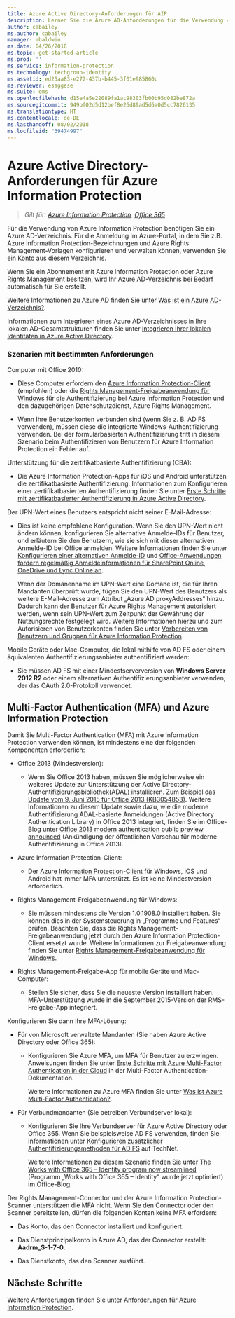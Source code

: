 ```yaml
---
title: Azure Active Directory-Anforderungen für AIP
description: Lernen Sie die Azure AD-Anforderungen für die Verwendung von Azure Information Protection kennen, damit Benutzer erfolgreich authentifiziert werden können.
author: cabailey
ms.author: cabailey
manager: mbaldwin
ms.date: 04/26/2018
ms.topic: get-started-article
ms.prod: ''
ms.service: information-protection
ms.technology: techgroup-identity
ms.assetid: ed25aa83-e272-437b-b445-3f01e985860c
ms.reviewer: esaggese
ms.suite: ems
ms.openlocfilehash: d15e4a5e22089fa1ac98303fb00b95d082be872a
ms.sourcegitcommit: 949bf02d5d12bef8e26d89ad5d6a0d5cc7826135
ms.translationtype: HT
ms.contentlocale: de-DE
ms.lasthandoff: 08/02/2018
ms.locfileid: "39474997"
---
```

# <a name="azure-active-directory-requirements-for-azure-information-protection"></a>Azure Active Directory-Anforderungen für Azure Information Protection

>*Gilt für: [Azure Information Protection](https://azure.microsoft.com/pricing/details/information-protection), [Office 365](http://download.microsoft.com/download/E/C/F/ECF42E71-4EC0-48FF-AA00-577AC14D5B5C/Azure_Information_Protection_licensing_datasheet_EN-US.pdf)*

Für die Verwendung von Azure Information Protection benötigen Sie ein Azure AD-Verzeichnis. Für die Anmeldung im Azure-Portal, in dem Sie z.B. Azure Information Protection-Bezeichnungen und Azure Rights Management-Vorlagen konfigurieren und verwalten können, verwenden Sie ein Konto aus diesem Verzeichnis.

Wenn Sie ein Abonnement mit Azure Information Protection oder Azure Rights Management besitzen, wird Ihr Azure AD-Verzeichnis bei Bedarf automatisch für Sie erstellt.  

Weitere Informationen zu Azure AD finden Sie unter [Was ist ein Azure AD-Verzeichnis?](/active-directory/active-directory-whatis).

Informationen zum Integrieren eines Azure AD-Verzeichnisses in Ihre lokalen AD-Gesamtstrukturen finden Sie unter [Integrieren Ihrer lokalen Identitäten in Azure Active Directory](/active-directory/active-directory-aadconnect).

### <a name="scenarios-that-have-specific-requirements"></a>Szenarien mit bestimmten Anforderungen 

Computer mit Office 2010: 

- Diese Computer erfordern den [Azure Information Protection-Client](./rms-client/aip-client.md) (empfohlen) oder die [Rights Management-Freigabeanwendung für Windows](./rms-client/sharing-app-windows.md) für die Authentifizierung bei Azure Information Protection und den dazugehörigen Datenschutzdienst, Azure Rights Management.

- Wenn Ihre Benutzerkonten verbunden sind (wenn Sie z. B. AD FS verwenden), müssen diese die integrierte Windows-Authentifizierung verwenden. Bei der formularbasierten Authentifizierung tritt in diesem Szenario beim Authentifizieren von Benutzern für Azure Information Protection ein Fehler auf.

Unterstützung für die zertifikatbasierte Authentifizierung (CBA):

- Die Azure Information Protection-Apps für iOS und Android unterstützen die zertifikatbasierte Authentifizierung. Informationen zum Konfigurieren einer zertifikatbasierten Authentifizierung finden Sie unter [Erste Schritte mit zertifikatbasierter Authentifizierung in Azure Active Directory](/azure/active-directory/active-directory-certificate-based-authentication-get-started).

Der UPN-Wert eines Benutzers entspricht nicht seiner E-Mail-Adresse:

- Dies ist keine empfohlene Konfiguration. Wenn Sie den UPN-Wert nicht ändern können, konfigurieren Sie alternative Anmelde-IDs für Benutzer, und erläutern Sie den Benutzern, wie sie sich mit dieser alternativen Anmelde-ID bei Office anmelden. Weitere Informationen finden Sie unter [Konfigurieren einer alternativen Anmelde-ID](/windows-server/identity/ad-fs/operations/configuring-alternate-login-id) und [Office-Anwendungen fordern regelmäßig Anmeldeinformationen für SharePoint Online, OneDrive und Lync Online an](https://support.microsoft.com/help/2913639/office-applications-periodically-prompt-for-credentials-to-sharepoint-online,-onedrive,-and-lync-online).
    
    Wenn der Domänenname im UPN-Wert eine Domäne ist, die für Ihren Mandanten überprüft wurde, fügen Sie den UPN-Wert des Benutzers als weitere E-Mail-Adresse zum Attribut „Azure AD proxyAddresses“ hinzu. Dadurch kann der Benutzer für Azure Rights Management autorisiert werden, wenn sein UPN-Wert zum Zeitpunkt der Gewährung der Nutzungsrechte festgelegt wird. Weitere Informationen hierzu und zum Autorisieren von Benutzerkonten finden Sie unter [Vorbereiten von Benutzern und Gruppen für Azure Information Protection](./plan-design/prepare.md).

Mobile Geräte oder Mac-Computer, die lokal mithilfe von AD FS oder einem äquivalenten Authentifizierungsanbieter authentifiziert werden:

- Sie müssen AD FS mit einer Mindestserverversion von **Windows Server 2012 R2** oder einem alternativen Authentifizierungsanbieter verwenden, der das OAuth 2.0-Protokoll verwendet.

## <a name="multi-factor-authentication-mfa-and-azure-information-protection"></a>Multi-Factor Authentication (MFA) und Azure Information Protection
Damit Sie Multi-Factor Authentication (MFA) mit Azure Information Protection verwenden können, ist mindestens eine der folgenden Komponenten erforderlich:

-   Office 2013 (Mindestversion):

    -   Wenn Sie Office 2013 haben, müssen Sie möglicherweise ein weiteres Update zur Unterstützung der Active Directory-Authentifizierungsbibliothek(ADAL) installieren. Zum Beispiel das [Update vom 9. Juni 2015 für Office 2013 (KB3054853)](https://support.microsoft.com/kb/3054853). Weitere Informationen zu diesem Update sowie dazu, wie die moderne Authentifizierung ADAL-basierte Anmeldungen (Active Directory Authentication Library) in Office 2013 integriert, finden Sie im Office-Blog unter [Office 2013 modern authentication public preview announced](https://blogs.office.com/2015/03/23/office-2013-modern-authentication-public-preview-announced/) (Ankündigung der öffentlichen Vorschau für moderne Authentifizierung in Office 2013).

- Azure Information Protection-Client:

    - Der [Azure Information Protection-Client](./rms-client/aip-client.md) für Windows, iOS und Android hat immer MFA unterstützt. Es ist keine Mindestversion erforderlich. 

-   Rights Management-Freigabeanwendung für Windows:

    - Sie müssen mindestens die Version 1.0.1908.0 installiert haben. Sie können dies in der Systemsteuerung in „Programme und Features“ prüfen. Beachten Sie, dass die Rights Management-Freigabeanwendung jetzt durch den Azure Information Protection-Client ersetzt wurde. Weitere Informationen zur Freigabeanwendung finden Sie unter [Rights Management-Freigabeanwendung für Windows](./rms-client/sharing-app-windows.md).

-   Rights Management-Freigabe-App für mobile Geräte und Mac-Computer:

    -   Stellen Sie sicher, dass Sie die neueste Version installiert haben. MFA-Unterstützung wurde in die September 2015-Version der RMS-Freigabe-App integriert.

Konfigurieren Sie dann Ihre MFA-Lösung:

-   Für von Microsoft verwaltete Mandanten (Sie haben Azure Active Directory oder Office 365):

    - Konfigurieren Sie Azure MFA, um MFA für Benutzer zu erzwingen. Anweisungen finden Sie unter [Erste Schritte mit Azure Multi-Factor Authentication in der Cloud](/multi-factor-authentication/multi-factor-authentication-get-started-cloud) in der Multi-Factor Authentication-Dokumentation.

        Weitere Informationen zu Azure MFA finden Sie unter [Was ist Azure Multi-Factor Authentication?](/multi-factor-authentication/multi-factor-authentication).

- Für Verbundmandanten (Sie betreiben Verbundserver lokal):

    - Konfigurieren Sie Ihre Verbundserver für Azure Active Directory oder Office 365. Wenn Sie beispielsweise AD FS verwenden, finden Sie Informationen unter [Konfigurieren zusätzlicher Authentifizierungsmethoden für AD FS](https://technet.microsoft.com/library/dn758113.aspx) auf TechNet.

        Weitere Informationen zu diesem Szenario finden Sie unter [The Works with Office 365 – Identity program now streamlined](https://blogs.office.com/2014/01/30/the-works-with-office-365-identity-program-now-streamlined/) (Programm „Works with Office 365 – Identity“ wurde jetzt optimiert) im Office-Blog.

Der Rights Management-Connector und der Azure Information Protection-Scanner unterstützen die MFA nicht. Wenn Sie den Connector oder den Scanner bereitstellen, dürfen die folgenden Konten keine MFA erfordern:

- Das Konto, das den Connector installiert und konfiguriert.

- Das Dienstprinzipalkonto in Azure AD, das der Connector erstellt: **Aadrm_S-1-7-0**.
 
- Das Dienstkonto, das den Scanner ausführt.

## <a name="next-steps"></a>Nächste Schritte
Weitere Anforderungen finden Sie unter [Anforderungen für Azure Information Protection](requirements.md).

